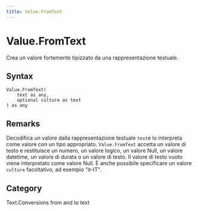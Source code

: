 ```yaml
---
title: Value.FromText
---
```


# Value.FromText


Crea un valore fortemente tipizzato da una rappresentazione testuale.


## Syntax

```powerquery
Value.FromText(
    text as any,
    optional culture as text
) as any
```


## Remarks

Decodifica un valore dalla rappresentazione testuale <code>text</code>e lo interpreta come valore con un tipo appropriato.    <code>Value.FromText</code> accetta un valore di testo e restituisce un numero, un valore logico, un valore Null, un valore datetime, un valore di durata o un valore di testo. Il valore di testo vuoto viene interpretato come valore Null.    È anche possibile specificare un valore <code>culture</code> facoltativo, ad esempio "it-IT".



## Category
Text.Conversions from and to text
